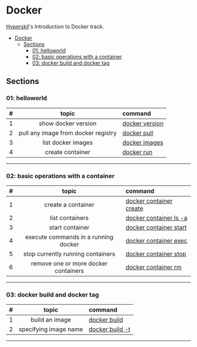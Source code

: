 # Docker
[Hyperskil](https://hyperskill.org/tracks/64)'s Introduction to Docker track.

- [Docker](#docker)
  - [Sections](#sections)
    - [01: helloworld](#01-helloworld)
    - [02: basic operations with a container](#02-basic-operations-with-a-container)
    - [03: docker build and docker tag](#03-docker-build-and-docker-tag)

## Sections
### 01: helloworld
#|topic|command
:-:|:-:|:--
1|show docker version|[docker version](./01_helloworld/01_docker_version.sh)
2|pull any image from docker registry|[docker pull](./01_helloworld/02_docker_pull.sh)
3|list docker images|[docker images](./01_helloworld/03_list_images.sh)
4|create container|[docker run](./01_helloworld/04_run_image.sh)
<hr/>

### 02: basic operations with a container
#|topic|command
:-:|:-:|:--
1|create a container|[docker container create](./02_container/01_create_container.sh)
2|list containers|[docker container ls -a](./02_container/02_list_container.sh)
3|start container|[docker container start](./02_container/03_start_container.sh)
4|execute commands in a running docker|[docker container exec](./02_container/04_container_exec.sh)
5|stop currently running containers|[docker container stop](./02_container/05_container_stop.sh)
6|remove one or more docker containers|[docker container rm](./02_container/06_remove_container.sh)
<hr/>

### 03: docker build and docker tag
#|topic|command
:-:|:-:|:--
1|build an image|[docker build](./03_build-and-tag/01_build_image_using_dockerfile.sh)
2|specifying image name|[docker build -t](./03_build-and-tag/02_set_imagename.sh)
<hr/>


<!--
### 0: 
#|topic|command
:-:|:-:|:--
||[](./)
<hr/>
-->
